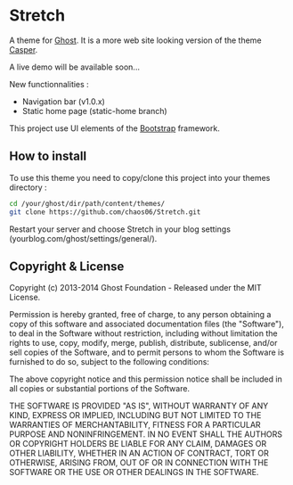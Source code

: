 # Stretch
A theme for [Ghost](http://github.com/tryghost/casper/). It is a more web site looking version of the theme [Casper](http://github.com/tryghost/casper/).

A live demo will be available soon...

New functionnalities :
- Navigation bar (v1.0.x)
- Static home page (static-home branch)

This project use UI elements of the [Bootstrap](http://getbootstrap.com) framework.

## How to install

To use this theme you need to copy/clone this project into your themes directory : 

```bash
cd /your/ghost/dir/path/content/themes/
git clone https://github.com/chaos06/Stretch.git
```
Restart your server and choose Stretch in your blog settings (yourblog.com/ghost/settings/general/).

## Copyright & License

Copyright (c) 2013-2014 Ghost Foundation - Released under the MIT License.

Permission is hereby granted, free of charge, to any person obtaining a copy of this software and associated documentation files (the "Software"), to deal in the Software without restriction, including without limitation the rights to use, copy, modify, merge, publish, distribute, sublicense, and/or sell copies of the Software, and to permit persons to whom the Software is furnished to do so, subject to the following conditions:

The above copyright notice and this permission notice shall be included in all copies or substantial portions of the Software.

THE SOFTWARE IS PROVIDED "AS IS", WITHOUT WARRANTY OF ANY KIND, EXPRESS OR IMPLIED, INCLUDING BUT NOT LIMITED TO THE WARRANTIES OF MERCHANTABILITY, FITNESS FOR A PARTICULAR PURPOSE AND
NONINFRINGEMENT. IN NO EVENT SHALL THE AUTHORS OR COPYRIGHT HOLDERS BE LIABLE FOR ANY CLAIM, DAMAGES OR OTHER LIABILITY, WHETHER IN AN ACTION OF CONTRACT, TORT OR OTHERWISE, ARISING FROM, OUT OF OR IN CONNECTION WITH THE SOFTWARE OR THE USE OR OTHER DEALINGS IN THE SOFTWARE.
